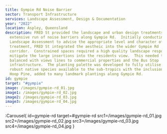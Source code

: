 ```yaml
---
title: Gympie Rd Noise Barrier
sector: Transport Infrastructure
services: Landscape Assessment, Design & Documentation
year: "2022"
location: Aspley, Queensland
description: FRED St provided the landscape and urban design treatments for an
  extensive run of noise barriers along Gympie Rd.  Initially conducting the TMR
  Landscape Assessment to advise the appropriate level and character of the
  treatment, FRED St integrated the aestheic into the wider Gympie Rd
  corridor.  Constrained spaces required a high quality landscape response to
  mitigate the large insertions into the residents view.  This needed to be
  balanced with views lines to commercial properties and the Bus Stop
  infrastructure.  The planting palette was developed to fully utilise the
  robust native species available to the sub-tropics with the inclusion of the
  Hoop Pine, added to many landmark plantings along Gympie Rd.
id: gympie
target: "#gympie"
image: /images/gympie-rd_01.jpg
image1: /images/gympie-rd_02.jpg
image2: /images/gympie-rd_03.jpg
image3: /images/gympie-rd_04.jpg
---
```


:Carousel{
id=gympie-rd
target=#gympie-rd
src1=/images/gympie-rd_01.jpg
src2=/images/gympie-rd_02.jpg
src3=/images/gympie-rd_03.jpg
src4=/images/gympie-rd_04.jpg
}
